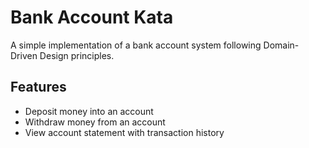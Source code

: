 # Bank Account Kata

A simple implementation of a bank account system following Domain-Driven Design principles.

## Features

- Deposit money into an account
- Withdraw money from an account
- View account statement with transaction history
